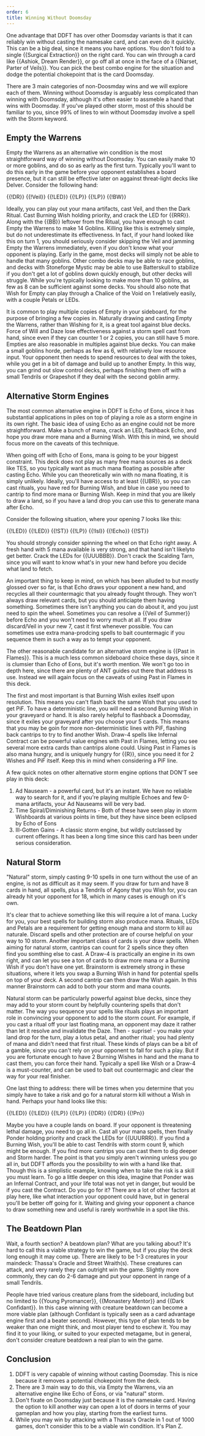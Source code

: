 ```yaml
---
order: 6
title: Winning Without Doomsday
---
```


One advantage that DDFT has over other Doomsday variants is that it can reliably win without casting the namesake card, and can even do it quickly. This can be a big deal, since it means you have options. You don't fold to a single {{Surgical Extraction}} on the right card. You can win through a card like {{Ashiok, Dream Render}}, or go off all at once in the face of a 
{{Narset, Parter of Veils}}. You can pick the best combo engine for the situation and dodge the potential chokepoint that is the card Doomsday.

There are 3 main categories of non-Doosmday wins and we will explore each of them. Winning without Doomsday is arguably less complicated than winning with Doomsday, although it's often easier to assmeble a hand that wins with Doomsday. If you've played other storm, most of this should be familiar to you, since 99% of lines to win without Doomsday involve a spell with the Storm keyword.

## Empty the Warrens
Empty the Warrens as an alternative win condition is the most straightforward way of winning without Doomsday. You can easily make 10 or more goblins, and do so as early as the first turn. Typically you'll want to do this early in the game before your opponent establishes a board presence, but it can still be effective later on aggainst threat-light decks like Delver. Consider the following hand:

<row variant="hand">{{!DR}} {{!Veil}} {{!LED}} {{!LP}} {{!LP}} {{!BW}}</row>

Ideally, you can play out your mana artifacts, cast Veil, and then the Dark Ritual. Cast Burning Wish holding priority, and crack the LED for {{RRR}}. Along with the {{BB}} leftover from the Ritual, you have enough to cast Empty the Warrens to make 14 Goblins. Killing like this is extremely simple, but do not underestimate its effectiveness. In fact, if your hand looked like this on turn 1, you should seriously consider skipping the Veil and jamming Empty the Warrens immediately, even if you don't know what your opponent is playing. Early in the game, most decks will simply not be able to handle that many goblins. Other combo decks may be able to race goblins, and decks with Stoneforge Mystic may be able to use Batterskull to stabilize if you don't get a lot of goblins down quickly enough, but other decks will struggle. While you're typically looking to make more than 10 goblins, as few as 8 can be sufficient against some decks. You should also note that Wish for Empty can play through a Chalice of the Void on 1 relatively easily, with a couple Petals or LEDs.

It is common to play multiple copies of Empty in your sideboard, for the purpose of bringing a few copies in. Naturally drawing and casting Empty the Warrens, rather than Wishing for it, is a great tool against blue decks. Force of Will and Daze lose effectiveness against a storm spell cast from hand, since even if they can counter 1 or 2 copies, you can still have 5 more. Empties are also reasonable in multiples against blue decks. You can make a small goblins horde, perhaps as few as 6, with relatively low resource input. Your opponent then needs to spend resources to deal with the tokes, while you get in a bit of damage and build up to another Empty. In this way, you can grind out slow control decks, perhaps finishing them off with a small Tendrils or Grapeshot if they deal with the second goblin army.

## Alternative Storm Engines

The most common alternative engine in DDFT is Echo of Eons, since it has substantial applications in piles on top of playing a role as a storm engine in its own right. The basic idea of using Echo as an engine could not be more straightforward. Make a bunch of mana, crack an LED, flashback Echo, and hope you draw more mana and a Burning Wish. With this in mind, we should focus more on the caveats of this technique.

When going off with Echo of Eons, mana is going to be your biggest constraint. This deck does not play as many free mana sources as a deck like TES, so you typically want as much mana floating as possible after casting Echo. While you can theoretically win with no mana floating, it is simply unlikely. Ideally, you'll have access to at least {{UBR}}, so you can cast rituals, you have red for Burning Wish, and blue in case you need to cantrip to find more mana or Burning Wish. Keep in mind that you are likely to draw a land, so if you have a land drop you can use this to generate mana after Echo.

Consider the following situation, where your opening 7 looks like this:

<row variant="hand"> {{!LED}} {{!LED}} {{!ST}} {{!LP}} {{!Isl}} {{!Echo}} {{!ST}} </row>

You should strongly consider spinning the wheel on that Echo right away. A fresh hand with 5 mana available is very strong, and that hand isn't likelyto get better. Crack the LEDs for {{UUUBBB}}. Don't crack the Scalding Tarn, since you will want to know what's in your new hand before you decide what land to fetch.

An important thing to keep in mind, on which has been alluded to but mostly glossed over so far, is that Echo draws your opponent a new hand, and recycles all their countermagic that you already fought through. They won't always draw relevant cards, but you should anticiapte them having something. Sometimes there isn't anything you can do about it, and you just need to spin the wheel. Sometimes you can resolve a {{Veil of Summer}} before Echo and you won't need to worry much at all. If you draw discard/Veil in your new 7, cast it first whenever possible. You can sometimes use extra mana-prodcing spells to bait countermagic if you sequence them in such a way as to tempt your opponent. 

The other reasonable candidate for an alternative storm engine is {{Past in Flames}}. This is a much less common sideboard choice these days, since it is clumsier than Echo of Eons, but it's worth mention. We won't go too in depth here, since there are plenty of ANT guides out there that address ts use. Instead we will again focus on the caveats of using Past in Flames in this deck.

The first and most important is that Burning Wish exiles itself upon resolution. This means you can't flash back the same Wish that you used to get PiF. To have a deterministic line, you will need a second Burning Wish in your graveyard or hand. It is also rarely helpful to flashback a Doomsday, since it exiles your graveyard after you choose your 5 cards. This means that you may be goin for more non-deterministic lines with PiF, flashing back cantrips to try to find another Wish. Draw-4 spells like Infernal Contract can be powerful value engines with Past in Flames, letting you see several more extra cards than cantrips alone could. Using Past in Flames is also mana hungry, and is uniquely hungry for {{R}}, since you need it for 2 Wishes and PiF itself. Keep this in mind when considering a PiF line. 

A few quick notes on other alternative storm engine options that DON'T see play in this deck:
1. Ad Nauseam - a powerful card, but it's an instant. We have no reliable way to search for it, and if you're playing multiple Echoes and few 0-mana artifacts, your Ad Nauseams will be very bad.
2. Time Spiral/Diminishing Returns - Both of these have seen play in storm Wishboards at various points in time, but they have since been eclipsed by Echo of Eons
3. Ill-Gotten Gains - A classic storm engine, but wildly outclassed by current offerings. It has been a long time since this card has been under serious consideration.

## Natural Storm

"Natural" storm, simply casting 9-10 spells in one turn without the use of an engine, is not as difficult as it may seem. If you draw for turn and have 8 cards in hand, all spells, plus a Tendrils of Agony that you Wish for, you can already hit your opponent for 18, which in many cases is enough on it's own.

It's clear that to achieve something like this will require a lot of mana. Lucky for you, your best spells for building storm also produce mana. Rituals, LEDs and Petals are a requirement for getting enough mana and storm to kill au naturale. Discard spells and other protection are of course helpful on your way to 10 storm. Another important class of cards is your draw spells. When aiming for natural storm, cantrips can count for 2 spells since they often find you somthing else to cast. A Draw-4 is practically an engine in its own right, and can let you see a ton of cards to draw more mana or a Burning Wish if you don't have one yet. Brainstorm is extremely strong in these situations, where it lets you swap a Burning Wish in hand for potential spells on top of your deck. A second cantrip can then draw the Wish again. In this manner Brainstorm can add to both your storm and mana counts.

Natural storm can be particularly powerful against blue decks, since they may add to your storm count by helpfully countering spells that don't matter. The way you sequence your spells like rituals plays an important role in convincing your opponent to add to the storm count. For example, if you cast a ritual off your last floating mana, an opponent may daze it rather than let it resolve and invalidate the Daze. Then - suprise! - you make your land drop for the turn, play a lotus petal, and another ritual; you had plenty of mana and didn't need that first ritual. These kinds of plays can be a bit of a gamble, since you can't rely on your opponent to fall for such a play. But if you are fortunate enough to have 2 Burning Wishes in hand and the mana to cast them, you can force their hand. Typically a spell like Wish or a Draw-4 is a must-counter, and can be used to bait out countermagic and clear the way for your real finisher.

One last thing to address: there will be times when you determine that you simply have to take a risk and go for a natural storm kill without a Wish in hand. Perhaps your hand looks like this:

<row variant="hand"> {{!LED}} {{!LED}} {{!LP}} {{!LP}} {{!DR}} {{!DR}} {{!Pn}} </row>

Maybe you have a couple lands on board. If your opponent is threatening lethal damage, you need to go all in. Cast all your mana spells, then finally Ponder holding priority and crack the LEDs for {{UUURRR}}. If you find a Burning Wish, you'll be able to cast Tendrils with storm count 9, which might be enough. If you find more cantrips you can cast them to dig deeper and Storm harder. The point is that you simply aren't winning unless you go all in, but DDFT affords you the possibility to win with a hand like that. Though this is a simplistic example, knowing when to take the risk is a skill you must learn.
To go a little deeper on this idea, imagine that Ponder was an Infernal Contract, and your life total was not yet in danger, but would be if you cast the Contract. Do you go for it? There are a lot of other factors at play here, like what interaction your opponent could have, but in general you'll be better off going for it. Waiting and giving your opponent a chance to draw something new and useful is rarely worthwhile in a spot like this.

## The Beatdown Plan

Wait, a fourth section? A beatdown plan? What are you talking about? It's hard to call this a viable strategy to win the game, but if you play the deck long enough it may come up. There are likely to be 1-3 creatures in your maindeck: Thassa's Oracle and Street Wraith(s). These creatures can attack, and very rarely they can outright win the game. Slightly more commonly, they can do 2-6 damage and put your opponent in range of a small Tendrils.

People have tried various creature plans from the sideboard, including but no limited to {{Young Pyromancer}}, {{Monastery Mentor}} and {{Dark Confidant}}. In this case winning with creature beatdown can become a more viable plan (although Confidant is typically seen as a card advantage engine first and a beater second). However, this type of plan tends to be weaker than one might think, and most player tend to eschew it. You may find it to your liking, or suited to your expected metagame, but in general, don't consider creature beatdown a real plan to win the game.

## Conclusion

1. DDFT is very capable of winning without casting Doomsday. This is nice because it removes a potential chokepoint from the deck.
2. There are 3 main way to do this, via Empty the Warrens, via an alternative engine like Echo of Eons, or via "natural" storm.
3. Don't fixate on Doomsday just because it is the namesake card. Having the option to kill another way can open a lot of doors in terms of your gameplan and how you play, starting from the earliest turns.
4. While you may win by attacking with a Thassa's Oracle in 1 out of 1000 games, don't consider this to be a viable win condition. It's Plan Z.